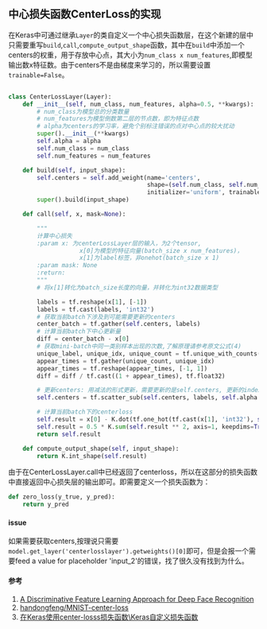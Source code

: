 
## 中心损失函数CenterLoss的实现

在Keras中可通过继承`Layer`的类自定义一个中心损失函数层，在这个新建的层中只需要重写`build`,`call`,`compute_output_shape`函数，其中在`build`中添加一个centers的权重，用于存放中心点，其大小为`num_class x num_features`,即模型输出数x特征数。由于centers不是由梯度来学习的，所以需要设置`trainable=False`。
~~~py

class CenterLossLayer(Layer):
    def __init__(self, num_class, num_features, alpha=0.5, **kwargs):
        # num_class为模型总的分类数量
        # num_features为模型倒数第二层的节点数，即为特征点数
        # alpha为centers的学习率，避免个别标注错误的点对中心点的较大扰动
        super().__init__(**kwargs)
        self.alpha = alpha
        self.num_class = num_class
        self.num_features = num_features

    def build(self, input_shape):
        self.centers = self.add_weight(name='centers',
                                       shape=(self.num_class, self.num_features),
                                       initializer='uniform', trainable=False)
        super().build(input_shape)

    def call(self, x, mask=None):

        """
        计算中心损失
        :param x: 为centerLossLayer层的输入，为2个tensor,
                    x[0]为模型的特征向量(batch_size x num_features)，
                    x[1]为label标签，非onehot(batch_size x 1)
        :param mask: None
        :return:
        """
        # 将x[1]转化为batch_size长度的向量，并转化为int32数据类型

        labels = tf.reshape(x[1], [-1])
        labels = tf.cast(labels, 'int32')
        # 获取当前batch下涉及到可能需要更新的centers
        center_batch = tf.gather(self.centers, labels)
        # 计算当前batch下中心更新量
        diff = center_batch - x[0]
        # 获取mini-batch中同一类别样本出现的次数,了解原理请参考原文公式(4)
        unique_label, unique_idx, unique_count = tf.unique_with_counts(labels)
        appear_times = tf.gather(unique_count, unique_idx)
        appear_times = tf.reshape(appear_times, [-1, 1])
        diff = diff / tf.cast((1 + appear_times), tf.float32)

        # 更新centers: 用减法的形式更新，需要更新的是self.centers, 更新的index是labels表示，更新量为self.alpha * diff
        self.centers = tf.scatter_sub(self.centers, labels, self.alpha * diff)

        # 计算当前batch下的centerloss
        self.result = x[0] - K.dot(tf.one_hot(tf.cast(x[1], 'int32'), self.num_class), self.centers)
        self.result = 0.5 * K.sum(self.result ** 2, axis=1, keepdims=True)
        return self.result

    def compute_output_shape(self, input_shape):
        return K.int_shape(self.result)
~~~
由于在CenterLossLayer.call中已经返回了centerloss，所以在这部分的损失函数中直接返回中心损失层的输出即可。即需要定义一个损失函数为：
~~~py
def zero_loss(y_true, y_pred):
    return y_pred
~~~

#### issue
如果需要获取centers,按理说只需要`model.get_layer('centerlosslayer').getweights()[0]`即可，但是会报一个需要feed a value for placeholder 'input_2'的错误，找了很久没有找到为什么。 

#### 参考
1. [A Discriminative Feature Learning Approach for Deep Face Recognition](https://ydwen.github.io/papers/WenECCV16.pdf)
2. [handongfeng/MNIST-center-loss](https://github.com/handongfeng/MNIST-center-loss/blob/master/centerLoss_MNIST.py)
3. [在Keras使用center-losss损失函数\Keras自定义损失函数](https://blog.csdn.net/DumpDoctorWang/article/details/84204476)
